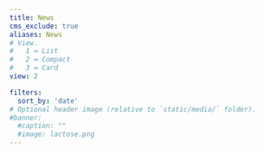 ```yaml
---
title: News
cms_exclude: true
aliases: News
# View.
#   1 = List
#   2 = Compact
#   3 = Card
view: 2

filters:
  sort_by: 'date'
# Optional header image (relative to `static/media/` folder).
#banner:
  #caption: ""
  #image: lactose.png
---
```

